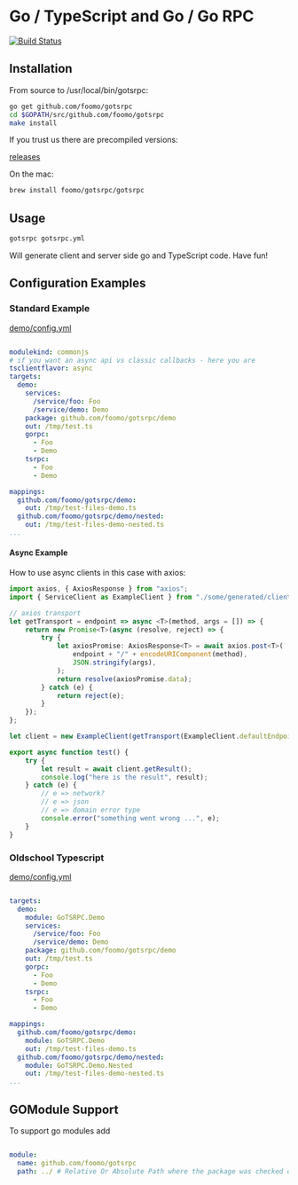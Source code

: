 # Go / TypeScript and Go / Go RPC

[![Build Status](https://travis-ci.org/foomo/gotsrpc.svg?branch=master)](https://travis-ci.org/foomo/gotsrpc)

## Installation

From source to /usr/local/bin/gotsrpc:

```bash
go get github.com/foomo/gotsrpc
cd $GOPATH/src/github.com/foomo/gotsrpc
make install
```

If you trust us there are precompiled versions:

[releases](https://github.com/foomo/gotsrpc/releases)

On the mac:

```bash
brew install foomo/gotsrpc/gotsrpc
```


## Usage

```bash
gotsrpc gotsrpc.yml
```

Will generate client and server side go and TypeScript code. Have fun!

## Configuration Examples

### Standard Example

[demo/config.yml](demo/config-commonjs.yml)

```yaml

modulekind: commonjs
# if you want an async api vs classic callbacks - here you are
tsclientflavor: async
targets:
  demo:
    services:
      /service/foo: Foo
      /service/demo: Demo
    package: github.com/foomo/gotsrpc/demo
    out: /tmp/test.ts
    gorpc:
      - Foo
      - Demo
    tsrpc:
      - Foo
      - Demo

mappings:
  github.com/foomo/gotsrpc/demo:
    out: /tmp/test-files-demo.ts
  github.com/foomo/gotsrpc/demo/nested:
    out: /tmp/test-files-demo-nested.ts
...
```

#### Async Example

How to use async clients in this case with axios:

```TypeScript
import axios, { AxiosResponse } from "axios";
import { ServiceClient as ExampleClient } from "./some/generated/client";

// axios transport
let getTransport = endpoint => async <T>(method, args = []) => {
	return new Promise<T>(async (resolve, reject) => {
		try {
			let axiosPromise: AxiosResponse<T> = await axios.post<T>(
				endpoint + "/" + encodeURIComponent(method),
				JSON.stringify(args),
			);
			return resolve(axiosPromise.data);
		} catch (e) {
			return reject(e);
		}
	});
};

let client = new ExampleClient(getTransport(ExampleClient.defaultEndpoint));

export async function test() {
	try {
		let result = await client.getResult();
		console.log("here is the result", result);
	} catch (e) {
		// e => network?
		// e => json
		// e => domain error type
		console.error("something went wrong ...", e);
	}
}
```


### Oldschool Typescript

[demo/config.yml](demo/config.yml)

```yaml

targets:
  demo:
    module: GoTSRPC.Demo
    services:
      /service/foo: Foo
      /service/demo: Demo
    package: github.com/foomo/gotsrpc/demo
    out: /tmp/test.ts
    gorpc:
      - Foo
      - Demo
    tsrpc:
      - Foo
      - Demo

mappings:
  github.com/foomo/gotsrpc/demo:
    module: GoTSRPC.Demo
    out: /tmp/test-files-demo.ts
  github.com/foomo/gotsrpc/demo/nested:
    module: GoTSRPC.Demo.Nested
    out: /tmp/test-files-demo-nested.ts
...
```

## GOModule Support

To support go modules add 

```yaml

module:
  name: github.com/foomo/gotsrpc
  path: ../ # Relative Or Absolute Path where the package was checked out (root of the package)

```
